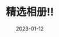 ---
date: 2023-01-12
featured_image: milli-2l0CWTpcChI-unsplash.jpg
title: 精选相册!!
featured: true
private: true # 不在列表中显示，仅作为特色内容展示
description: 作品简介作品简介作品简介作品简介作品简介作品简介作品简介作品简介作品简介
---